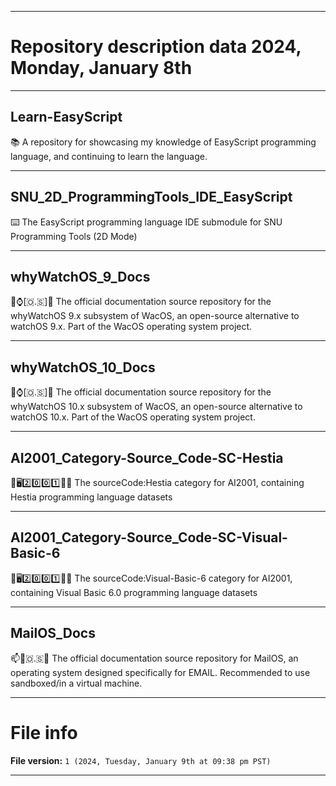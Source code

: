 
***

# Repository description data 2024, Monday, January 8th

---

## Learn-EasyScript

📚️ A repository for showcasing my knowledge of EasyScript programming language, and continuing to learn the language.

---

## SNU_2D_ProgrammingTools_IDE_EasyScript

⌨️ The EasyScript programming language IDE submodule for SNU Programming Tools (2D Mode) 

---

## whyWatchOS_9_Docs

🍏️⌚️[🇴.🇸]📖️ The official documentation source repository for the whyWatchOS 9.x subsystem of WacOS, an open-source alternative to watchOS 9.x. Part of the WacOS operating system project.

---

## whyWatchOS_10_Docs

🍏️⌚️[🇴.🇸]📖️ The official documentation source repository for the whyWatchOS 10.x subsystem of WacOS, an open-source alternative to watchOS 10.x. Part of the WacOS operating system project.

---

## AI2001_Category-Source_Code-SC-Hestia

🧠️🖥️2️⃣️0️⃣️0️⃣️1️⃣️💾️📜️ The sourceCode:Hestia category for AI2001, containing Hestia programming language datasets

---

## AI2001_Category-Source_Code-SC-Visual-Basic-6

🧠️🖥️2️⃣️0️⃣️0️⃣️1️⃣️💾️📜️ The sourceCode:Visual-Basic-6 category for AI2001, containing Visual Basic 6.0 programming language datasets

---

## MailOS_Docs

📫️📧️🇴.🇸📖️ The official documentation source repository for MailOS, an operating system designed specifically for EMAIL. Recommended to use sandboxed/in a virtual machine.

***

# File info

**File version:** `1 (2024, Tuesday, January 9th at 09:38 pm PST)`

***

